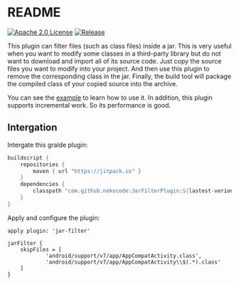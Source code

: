# README
[![Apache 2.0 License](https://img.shields.io/badge/license-Apache%202.0-blue.svg?style=flat)](http://www.apache.org/licenses/LICENSE-2.0.html) [![Release](https://jitpack.io/v/nekocode/JarFilterPlugin.svg)](https://jitpack.io/#nekocode/JarFilterPlugin)

This plugin can filter files (such as class files) inside a jar. This is very useful when you want to modify some classes in a third-party library but do not want to download and import all of its source code. Just copy the source files you want to modify into your project. And then use this plugin to remove the corresponding class in the jar. Finally, the build tool will package the compiled class of your copied source into the archive.

You can see the [example](example) to learn how to use it. In addition, this plugin supports incremental work. So its performance is good.

## Intergation

Intergate this gralde plugin:

```gradle
buildscript {
    repositories {
        maven { url "https://jitpack.io" }
    }
    dependencies {
        classpath "com.github.nekocode:JarFilterPlugin:${lastest-verion}"
    }
}
```

Apply and configure the plugin:

```gralde
apply plugin: 'jar-filter'

jarFilter {
    skipFiles = [
            'android/support/v7/app/AppCompatActivity.class',
            'android/support/v7/app/AppCompatActivity\\$(.*).class'
    ]
}
```
